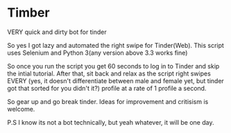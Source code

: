 # Timber
VERY quick and dirty bot for tinder

So yes I got lazy and automated the right swipe for Tinder(Web). This script uses Selenium and Python 3(any version above 3.3 works fine)

So once you run the script you get 60 seconds to log in to Tinder and skip the intial tutorial. After that, sit back and relax as the script right swipes EVERY (yes, it doesn't differentiate between male and female yet, but tinder got that sorted for you didn't it?) profile at a rate of 1 profile a second.

So gear up and go break tinder.
Ideas for improvement and critisism is welcome.

P.S I know its not a bot technically, but yeah whatever, it will be one day.
